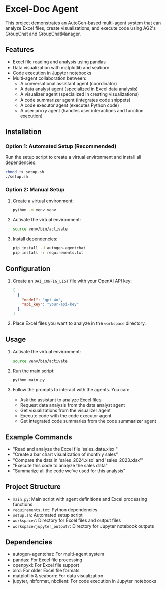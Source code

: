 # Excel-Doc Agent

This project demonstrates an AutoGen-based multi-agent system that can analyze Excel files, create visualizations, and execute code using AG2's GroupChat and GroupChatManager.

## Features

- Excel file reading and analysis using pandas
- Data visualization with matplotlib and seaborn
- Code execution in Jupyter notebooks
- Multi-agent collaboration between:
  - A conversational assistant agent (coordinator)
  - A data analyst agent (specialized in Excel data analysis)
  - A visualizer agent (specialized in creating visualizations)
  - A code summarizer agent (integrates code snippets)
  - A code executor agent (executes Python code)
  - A user proxy agent (handles user interactions and function execution)

## Installation

### Option 1: Automated Setup (Recommended)

Run the setup script to create a virtual environment and install all dependencies:

```bash
chmod +x setup.sh
./setup.sh
```

### Option 2: Manual Setup

1. Create a virtual environment:
   ```bash
   python -m venv venv
   ```

2. Activate the virtual environment:
   ```bash
   source venv/bin/activate
   ```

3. Install dependencies:
   ```bash
   pip install -U autogen-agentchat
   pip install -r requirements.txt
   ```

## Configuration

1. Create an `OAI_CONFIG_LIST` file with your OpenAI API key:
   ```json
   [
     {
       "model": "gpt-4o",
       "api_key": "your-api-key"
     }
   ]
   ```

2. Place Excel files you want to analyze in the `workspace` directory.

## Usage

1. Activate the virtual environment:
   ```bash
   source venv/bin/activate
   ```

2. Run the main script:
   ```bash
   python main.py
   ```

3. Follow the prompts to interact with the agents. You can:
   - Ask the assistant to analyze Excel files
   - Request data analysis from the data analyst agent
   - Get visualizations from the visualizer agent
   - Execute code with the code executor agent
   - Get integrated code summaries from the code summarizer agent

## Example Commands

- "Read and analyze the Excel file 'sales_data.xlsx'"
- "Create a bar chart visualization of monthly sales"
- "Compare the data in 'sales_2024.xlsx' and 'sales_2023.xlsx'"
- "Execute this code to analyze the sales data"
- "Summarize all the code we've used for this analysis"

## Project Structure

- `main.py`: Main script with agent definitions and Excel processing functions
- `requirements.txt`: Python dependencies
- `setup.sh`: Automated setup script
- `workspace/`: Directory for Excel files and output files
- `workspace/jupyter_output/`: Directory for Jupyter notebook outputs

## Dependencies

- autogen-agentchat: For multi-agent system
- pandas: For Excel file processing
- openpyxl: For Excel file support
- xlrd: For older Excel file formats
- matplotlib & seaborn: For data visualization
- jupyter, nbformat, nbclient: For code execution in Jupyter notebooks
